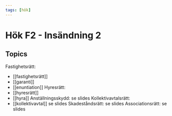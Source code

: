 ```yaml
---
tags: [hök]
---
```

# Hök F2 - Insändning 2

## Topics
Fastighetsrätt:
- [[fastighetsrätt]]
- [[garanti]]
- [[enuntiation]]
Hyresrätt:
- [[hyresrätt]]
- [[hyra]]
Anställningsskydd:
se slides
Kollektivavtalsrätt:
- [[kollektivavtal]]
se slides
Skadeståndsrätt:
se slides
Associationsrätt:
se slides